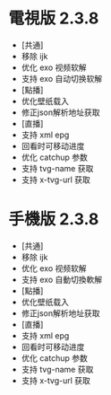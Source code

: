 # 電視版 2.3.8

* [共通]
* 移除 ijk
* 优化 exo 视频软解
* 支持 exo 自动切换软解
* [點播]
* 优化壁纸载入
* 修正json解析地址获取
* [直播]
* 支持 xml epg
* 回看时可移动进度
* 优化 catchup 参数
* 支持 tvg-name 获取
* 支持 x-tvg-url 获取

# 手機版 2.3.8

* [共通]
* 移除 ijk
* 优化 exo 视频软解
* 支持 exo 自動切換軟解
* [點播]
* 优化壁纸载入
* 修正json解析地址获取
* [直播]
* 支持 xml epg
* 回看时可移动进度
* 优化 catchup 参数
* 支持 tvg-name 获取
* 支持 x-tvg-url 获取